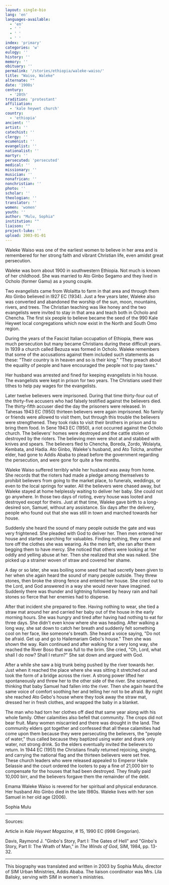 ```yaml
---
layout: single-bio
lang: 'en'
languages-available:
  - 'en'
  - ' '
  - ' '
  - ' '
index: 'primary'
categories: 'w'
eulogy: ''
history: ''
memory: ''
obituary: ''
permalink: '/stories/ethiopia/waleke-waiso/'
title: "Waiso, Waleke"
alternate: ""
date: '1900s'
century:
  - '20th'
tradition: 'protestant'
affiliation:
  - 'kale heywet church'
country:
  - 'ethiopia'
ancient: ''
artist: ''
catechist: ''
clergy: ''
ecumenist: ''
evangelist: ''
nationalist: ''
martyr: ''
persecuted: 'persecuted'
medical: ''
missionary: ''
musician: ''
nonafrican: ''
nonchristian: ''
photo: ''
scholar: ''
theologian: ''
translator: ''
women: 'women'
youth: ''
author: "Mulu, Sophia"
institution: ""
liaison: ""
project-luke: ''
upload: 2003-01-01
---
```




Waleke Waiso was one of the earliest women to believe in her area and is remembered for her strong faith and vibrant Christian life, even amidst great persecution.

Waleke was born about 1900 in southwestern Ethiopia. Not much is known of her childhood. She was married to Ato Ginbo Segamo and they lived in Ocholo (former Gamu) as a young couple.

Two evangelists came from Wolaitta to farm in that area and through them Ato Ginbo believed in l927 EC (1934). Just a few years later, Waleke also was converted and abandoned the worship of the sun, moon, mountains, rivers, and trees. The Christian teaching was like honey and the two evangelists were invited to stay in that area and teach both in Ocholo and Chencha. The first six people to believe became the seed of the 990 Kale Heywet local congregations which now exist in the North and South Omo region.

During the years of the Fascist Italian occupation of Ethiopia, there was much persecution but many became Christians during these difficult years. In 1939 a church called Bezuza was formed in Ocholo. Waleke remembers that some of the accusations against them included such statements as these: "Their country is in heaven and so is their king." "They preach about the equality of people and have encouraged the people not to pay taxes."

Her husband was arrested and fined for keeping evangelists in his house. The evangelists were kept in prison for two years. The Christians used their tithes to help pay wages for the evangelists.

Later twelve believers were imprisoned. During that time thirty-four out of the thirty-five accusers who had falsely testified against the believers died. The thirty-fifth accuser died the day the prisoners were released. In Tahesas 1943 EC (1950) thirteen believers were again imprisoned. No family or friends were allowed to visit them, but through this trouble the believers were strengthened. They took risks to visit their brothers in prison and to bring them food. In Sene 1943 EC (1950), a riot occurred against the Ocholo church. The believers' homes were destroyed and the cattle stolen or destroyed by the rioters. The believing men were shot at and stabbed with knives and spears. The believers fled to Chencha, Boreda, Zordo, Wolaiyta, Kembata, and Hadia. Ato Ginbo, Waleke's husband, and Ato Tolcha, another elder, had gone to Addis Ababa to plead before the government regarding the persecution, and were gone for quite a few months.

Waleke Waiso suffered terribly while her husband was away from home. She records that the rioters had made a pledge among themselves to prohibit believers from going to the market place, to funerals, weddings, or even to the local springs for water. All the believers were chased away, but Waleke stayed at home helplessly waiting to deliver her baby. She could not go anywhere.  In those two days of rioting, every house was looted and destroyed except for theirs. Just at that time, Waleke gave birth to a long-desired son, Samuel, without any assistance. Six days after the delivery, people who found out that she was still in town and marched towards her house.

Suddenly she heard the sound of many people outside the gate and was very frightened. She pleaded with God to deliver her. Then men entered her house and started searching for valuables. Finding nothing, they came and tore off the clothes she was wearing. As the men left, she ran after them begging them to have mercy. She noticed that others were looking at her oddly and yelling abuse at her. Then she realized that she was naked. She picked up a strainer woven of straw and covered her shame.

A day or so later, she was boiling some seed that had secretly been given to her when she again heard the sound of many people outside. They threw stones, then broke the strong fence and entered her house. She cried out to the Lord, and God answered in a way she would never have imagined. Suddenly there was thunder and lightning followed by heavy rain and hail stones so fierce that her enemies had to disperse.

After that incident she prepared to flee. Having nothing to wear, she tied a straw mat around her and carried her baby out of the house in the early morning hours. She was hungry and tired after having had nothing to eat for three days. She didn't even know where she was heading. After walking a long way, she sat down to catch her breath and suddenly felt something cool on her face, like someone's breath. She heard a voice saying, "Do not be afraid. Get up and go to Hailemariam Gebo's house." Then she was shown the way. Rain continued and after walking for a very long way, she reached the River Boso that was full to the brim. She cried, "Oh, Lord, what shall I do now? Shall I return?" She sat down and argued with God.

After a while she saw a big trunk being pushed by the river towards her. Just when it reached the place where she was sitting it stretched out and took the form of a bridge across the river. A strong power lifted her spontaneously and threw her to the other side of the river. She screamed, thinking that baby Samuel had fallen into the river. Then she again heard the same voice of comfort soothing her and telling her not to be afraid. By night she reached Ato Gebo's house where they took away the straw mat, dressed her in fresh clothes, and wrapped the baby in a blanket.

The man who had torn her clothes off died that same year along with his whole family. Other calamities also befell that community. The crops did not bear fruit. Many women miscarried and there was drought in the land. The community elders got together and confessed that all these calamities had come upon them because they were persecuting the believers, the "people of water," thus called because they baptized using water and drank only water, not strong drink. So the elders eventually invited the believers to return. In 1944 EC (1951) the Christians finally returned rejoicing, singing, and carrying the national flag and the thirteen believers were set free. These church leaders who were released appealed to Emperor Haile Selassie and the court ordered the looters to pay a fine of 21,000 birr to compensate for the houses that had been destroyed. They finally paid 10,000 birr, and the believers forgave them the remainder of the debt.

Emama Waleke Waiso is revered for her spiritual and physical endurance. Her husband Ato Ginbo died in the late l980s. Waleke lives with her son Samuel in her old age (2006).

Sophia Mulu

---

Sources:

Article in *Kale Heywet Magazine*, # 15, 1990 EC (l998 Gregorian).

Davis, Raymond J. "Ginbo's Story, Part I: The Gates of Hell" and "Ginbo's Story, Part II: The Wrath of Man," in *The Winds of God*, SIM, 1984, pp. 13-32.

---

This biography was translated and written in 2003 by Sophia Mulu, director of SIM Urban Ministries, Addis Ababa. The liaison coordinator was Mrs. Lila Balisky, serving with SIM in women's ministries.
